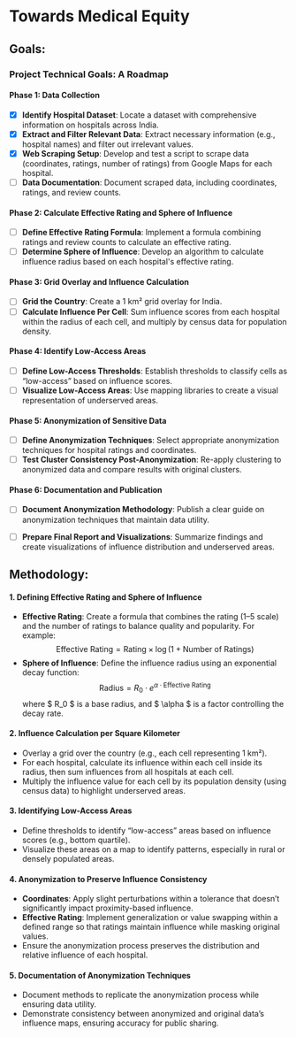 # Towards Medical Equity

## Goals:
### Project Technical Goals: A Roadmap

#### Phase 1: Data Collection
- [x] **Identify Hospital Dataset**: Locate a dataset with comprehensive information on hospitals across India.
- [x] **Extract and Filter Relevant Data**: Extract necessary information (e.g., hospital names) and filter out irrelevant values.
- [x] **Web Scraping Setup**: Develop and test a script to scrape data (coordinates, ratings, number of ratings) from Google Maps for each hospital.
- [ ] **Data Documentation**: Document scraped data, including coordinates, ratings, and review counts.

#### Phase 2: Calculate Effective Rating and Sphere of Influence
- [ ] **Define Effective Rating Formula**: Implement a formula combining ratings and review counts to calculate an effective rating.
- [ ] **Determine Sphere of Influence**: Develop an algorithm to calculate influence radius based on each hospital's effective rating.

#### Phase 3: Grid Overlay and Influence Calculation
- [ ] **Grid the Country**: Create a 1 km² grid overlay for India.
- [ ] **Calculate Influence Per Cell**: Sum influence scores from each hospital within the radius of each cell, and multiply by census data for population density.

#### Phase 4: Identify Low-Access Areas
- [ ] **Define Low-Access Thresholds**: Establish thresholds to classify cells as “low-access” based on influence scores.
- [ ] **Visualize Low-Access Areas**: Use mapping libraries to create a visual representation of underserved areas.

#### Phase 5: Anonymization of Sensitive Data
- [ ] **Define Anonymization Techniques**: Select appropriate anonymization techniques for hospital ratings and coordinates.
- [ ] **Test Cluster Consistency Post-Anonymization**: Re-apply clustering to anonymized data and compare results with original clusters.

#### Phase 6: Documentation and Publication
- [ ] **Document Anonymization Methodology**: Publish a clear guide on anonymization techniques that maintain data utility.
- [ ] **Prepare Final Report and Visualizations**: Summarize findings and create visualizations of influence distribution and underserved areas.


## Methodology:
#### 1. Defining Effective Rating and Sphere of Influence
   - **Effective Rating**: Create a formula that combines the rating (1–5 scale) and the number of ratings to balance quality and popularity. For example:
     $$
     \text{Effective Rating} = \text{Rating} \times \log(1 + \text{Number of Ratings})
     $$
   - **Sphere of Influence**: Define the influence radius using an exponential decay function:
     $$
     \text{Radius} = R_0 \cdot e^{\alpha \cdot \text{Effective Rating}}
     $$
     where $ R_0 $ is a base radius, and $ \alpha $ is a factor controlling the decay rate.

#### 2. Influence Calculation per Square Kilometer
   - Overlay a grid over the country (e.g., each cell representing 1 km²).
   - For each hospital, calculate its influence within each cell inside its radius, then sum influences from all hospitals at each cell.
   - Multiply the influence value for each cell by its population density (using census data) to highlight underserved areas.

#### 3. Identifying Low-Access Areas
   - Define thresholds to identify “low-access” areas based on influence scores (e.g., bottom quartile).
   - Visualize these areas on a map to identify patterns, especially in rural or densely populated areas.

#### 4. Anonymization to Preserve Influence Consistency
   - **Coordinates**: Apply slight perturbations within a tolerance that doesn’t significantly impact proximity-based influence.
   - **Effective Rating**: Implement generalization or value swapping within a defined range so that ratings maintain influence while masking original values.
   - Ensure the anonymization process preserves the distribution and relative influence of each hospital.

#### 5. Documentation of Anonymization Techniques
   - Document methods to replicate the anonymization process while ensuring data utility.
   - Demonstrate consistency between anonymized and original data’s influence maps, ensuring accuracy for public sharing.

